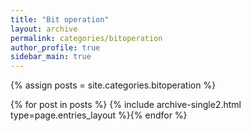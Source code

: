 ```yaml
---
title: "Bit operation"
layout: archive
permalink: categories/bitoperation
author_profile: true
sidebar_main: true
---
```


{% assign posts = site.categories.bitoperation %}

{% for post in posts %} {% include archive-single2.html type=page.entries_layout %}{% endfor %}
